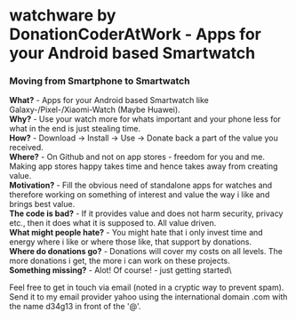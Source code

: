 # watchware by DonationCoderAtWork - Apps for your Android based Smartwatch
### Moving from Smartphone to Smartwatch

**What?** - Apps for your Android based Smartwatch like Galaxy-/Pixel-/Xiaomi-Watch (Maybe Huawei).\
**Why?** - Use your watch more for whats important and your phone less for what in the end is just stealing time.\
**How?** - Download -> Install -> Use -> Donate back a part of the value you received.\
**Where?** - On Github and not on app stores - freedom for you and me. Making app stores happy takes time and hence takes away from creating value.\
**Motivation?** - Fill the obvious need of standalone apps for watches and therefore working on something of interest and value the way i like and brings best value.\
**The code is bad?** - If it provides value and does not harm security, privacy etc., then it does what it is supposed to. All value driven.\
**What might people hate?** - You might hate that i only invest time and energy where i like or where those like, that support by donations.\
**Where do donations go?** - Donations will cover my costs on all levels. The more donations i get, the more i can work on these projects.\
**Something missing?** - Alot! Of course! - just getting started\

Feel free to get in touch via email (noted in a cryptic way to prevent spam).\
Send it to my email provider yahoo using the international domain .com with the name d34g13 in front of the '@'.
